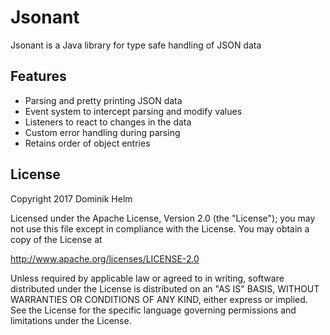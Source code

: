 # Jsonant

Jsonant is a Java library for type safe handling of JSON data

## Features

* Parsing and pretty printing JSON data
* Event system to intercept parsing and modify values
* Listeners to react to changes in the data
* Custom error handling during parsing
* Retains order of object entries

## License

Copyright 2017 Dominik Helm

Licensed under the Apache License, Version 2.0 (the "License");
you may not use this file except in compliance with the License.
You may obtain a copy of the License at

http://www.apache.org/licenses/LICENSE-2.0

Unless required by applicable law or agreed to in writing, software
distributed under the License is distributed on an "AS IS" BASIS,
WITHOUT WARRANTIES OR CONDITIONS OF ANY KIND, either express or implied.
See the License for the specific language governing permissions and
limitations under the License.